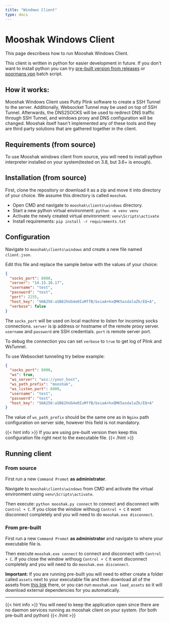 ```yaml
---
title: "Windows Client"
type: docs
---
```


# Mooshak Windows Client

This page describess how to run Mooshak Windows Client.

This client is written in python for easier development in future. If you don't want to install python you can try [pre-built version from releases](https://github.com/sepgh/mooshak/releases/tag/v1.0.0) or [poormans vpn](https://github.com/sepgh/poormans-vpn) batch script.


## How it works:

Mooshak Windows Client uses Putty Plink software to create a SSH Tunnel to the server. Additionally, Websocket Tunnel may be used on top of SSH Tunnel. Afterwards, the DNS2SOCKS will be used to redirect DNS traffic through SSH Tunnel, and windows proxy and DNS configuration will be changed. Mooshak itself hasn't implemented any of these tools and they are third party solutions that are gathered together in the client.


## Requirements (from source)

To use Mooshak windows client from source, you will need to install python interpreter installed on your system(tested on 3.8, but 3.6+ is enough).


## Installation (from source)

First, clone the repository or download it as a zip and move it into directory of your choice. We assume this directory is called `mooshak`.

- Open CMD and navigate to `mooshak\clients\windows` directory.
- Start a new python virtual environment: `python -m venv venv`
- Activate the newly created virtual environment: `venv\Scripts\activate`
- Install requirements: `pip install -r requirements.txt`


## Configuration

Navigate to `mooshak\clients\windows` and create a new file named `client.json`.

Edit this file and replace the sample below with the values of your choice:

```json
{
  "socks_port": 8000,
  "server": "14.15.16.17",
  "username": "test",
  "password": "test",
  "port": 2255,
  "host_key": "SHA256:aSB62hUG4e0IuMffB/bxiaA+hxQMK5asdalaZk/EQ+A",
  "verbose": false
}
```

The `socks_port` will be used on local machine to listen for incoming socks connections. `server` is ip address or hostname of the remote proxy server. `username` and `password` are SSH credentials. `port` is remote server port.

To debug the connection you can set `verbose` to `true` to get log of Plink and WsTunnel.

To use Websocket tunneling try below example:

```json
{
  "socks_port": 8000,
  "ws": true,
  "ws_server": "wss://your_host",
  "ws_path_prefix": "mooshak",
  "ws_listen_port": 6000,
  "username": "test",
  "password": "test",
  "host_key": "SHA256:aSB62hUG4e0IuMffB/bxiaA+hxQMK5asdalaZk/EQ+A"
}
```

The value of `ws_path_prefix` should be the same one as in `Nginx` path configuration on server side, however this field is not mandatory.

{{< hint info >}}
If you are using pre-built version then keep this configuration file right next to the executable file.
{{< /hint >}}

## Running client

### From source
First run a new `Command Promot` **as administrator**.

Navigate to `mooshak\clients\windows` from CMD and activate the virtual environment using `venv\Scripts\activate`.

Then execute: `python mooshak.py connect` to connect and disconnect with `Control + C`. If you close the window withoug `Control + C` it wont disconnect completely and you will need to do `mooshak.exe disconnect`.

### From pre-built

First run a new `Command Promot` **as administrator** and navigate to where your executable file is.

Then execute `mooshak.exe connect` to connect and disconnect with `Control + C`. If you close the window withoug `Control + C` it wont disconnect completely and you will need to do `mooshak.exe disconnect`.

**Important:** If you are running pre-built you will need to either create a folder called `assets` next to your executable file and then download all of the assets from [this link](https://github.com/sepgh/mooshak/tree/main/clients/windows/assets) there, or you can run `mooshak.exe load_assets` so it will download external dependencies for you automatically.

---

{{< hint info >}}
You will need to keep the application open since there are no daemon services running as mooshak client on your system. (for both pre-built and python)
{{< /hint >}}
